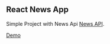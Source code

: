 ## React News App

Simple Project with News Api [News API](https://newsapi.org/). 

[Demo](https://priceless-swanson-c156b9.netlify.app/)
